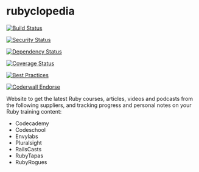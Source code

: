 rubyclopedia
===========================

[![Build Status](https://secure.travis-ci.org/camilleldn/rubyclopedia.png?branch=master)](http://travis-ci.org/camilleldn/rubyclopedia)

[![Security Status](http://rails-brakeman.com/camilleldn/rubyclopedia.png)](http://rails-brakeman.com/camilleldn/rubyclopedia)

[![Dependency Status](https://gemnasium.com/camilleldn/rubyclopedia.png)](https://gemnasium.com/camilleldn/rubyclopedia)

[![Coverage Status](https://coveralls.io/repos/camilleldn/rubyclopedia/badge.png)](https://coveralls.io/r/camilleldn/rubyclopedia)

[![Best Practices](http://railsbp.com/camilleldn/rubyclopedia.png)](http://railsbp.com/camilleldn/rubyclopedia)

[![Coderwall Endorse](http://api.coderwall.com/camilleldn/endorsecount.png)](http://coderwall.com/camilleldn)


Website to get the latest Ruby courses, articles, videos and podcasts from the following suppliers, and tracking progress and personal notes on your Ruby training content:


- Codecademy
- Codeschool
- Envylabs
- Pluralsight
- RailsCasts
- RubyTapas
- RubyRogues